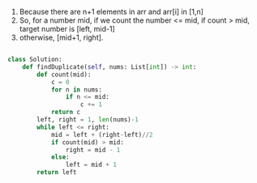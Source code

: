 1. Because there are n+1 elements in arr and arr[i] in [1,n]
2. So, for a number mid, if we count the number <= mid, if count > mid, target number is [left, mid-1]
3. otherwise, [mid+1, right]. 
```python

class Solution:
    def findDuplicate(self, nums: List[int]) -> int:
        def count(mid):
            c = 0
            for n in nums:
                if n <= mid:
                    c += 1
            return c
        left, right = 1, len(nums)-1
        while left <= right:
            mid = left + (right-left)//2
            if count(mid) > mid:
                right = mid - 1
            else:
                left = mid + 1
        return left
```